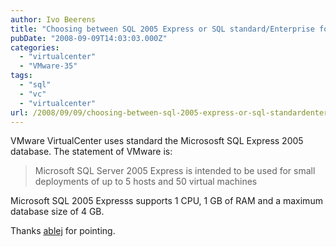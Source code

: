 ```yaml
---
author: Ivo Beerens
title: "Choosing between SQL 2005 Express or SQL standard/Enterprise for the VC database"
pubDate: "2008-09-09T14:03:03.000Z"
categories: 
  - "virtualcenter"
  - "VMware-35"
tags: 
  - "sql"
  - "vc"
  - "virtualcenter"
url: /2008/09/09/choosing-between-sql-2005-express-or-sql-standardenterprise-for-the-vc-database/
---
```


VMware VirtualCenter uses standard the Micrososft SQL Express 2005 database. The statement of VMware is:

> Microsoft SQL Server 2005 Express is intended to be used for small deployments of up to 5 hosts and 50 virtual machines

Microsoft SQL 2005 Expresss supports 1 CPU, 1 GB of RAM and a maximum database size of 4 GB.

Thanks [ablej](http://communities.VMware.com/people/ablej) for pointing.



